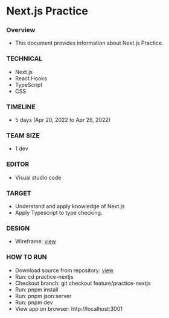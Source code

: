 # Next.js Practice

### Overview
- This document provides information about Next.js Practice.

### TECHNICAL
- Next.js
- React Hooks
- TypeScript
- CSS

### TIMELINE
- 5 days (Apr 20, 2022 to Apr 26, 2022)

### TEAM SIZE
- 1 dev

### EDITOR
- Visual studio code

### TARGET
- Understand and apply knowledge of Next.js
- Apply Typescript to type checking.

### DESIGN
- Wireframe: [view](https://drive.google.com/file/d/15S2of-vea0D9gVBH3YPJrYzaNYpOmTVf/view?usp=sharing)

### HOW TO RUN
- Download source from repository: [view](https://gitlab.asoft-python.com/hoang.le/nextjs-training/-/tree/feature/practice-nextjs)
- Run: cd practice-nextjs
- Checkout branch: git checkout feature/practice-nextjs
- Run: pnpm install
- Run: pnpm json:server
- Run: pnpm dev
- View app on browser: http://localhost:3001
